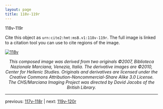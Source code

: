 ```yaml
---
layout: page
title: 118v-119r
---
```


118v-119r

Cite this object as `urn:cite2:hmt:msB.v1:118v-119r`. The full image is linked to a citation tool you can use to cite regions of the image.

[![118v](http://www.homermultitext.org/iipsrv?IIIF=/project/homer/pyramidal/deepzoom/hmt/vbbifolio/v1/vb_118v_119r.tif/full/800,/0/default.jpg)](http://www.homermultitext.org/ict2/?urn=urn:cite2:hmt:vbbifolio.v1:vb_118v_119r) 

<p style="text-align: center; font-style: italic;">This composed image was derived from two originals ©2007, Biblioteca Nazionale Marciana, Venezia, Italia. The derivative images are ©2010, Center for Hellenic Studies. Originals and derivatives are licensed under the Creative Commons Attribution-Noncommercial-Share Alike 3.0 License. The CHS/Marciana Imaging Project was directed by David Jacobs of the British Library.</p>

---

previous: [117v-118r](../117v-118r/) | next: [119v-120r](../119v-120r/)